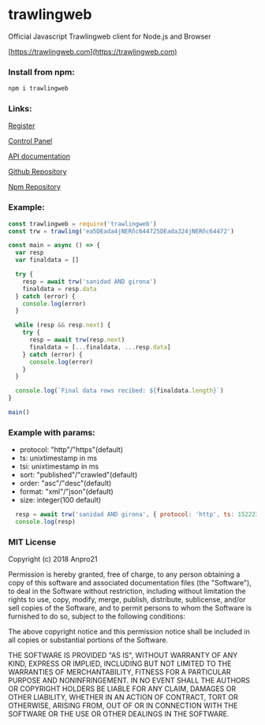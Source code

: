 # trawlingweb
Official Javascript Trawlingweb client for Node.js and Browser

[https://trawlingweb.com](https://trawlingweb.com)

### Install from npm:

```sh
npm i trawlingweb
```

### Links:
[Register](https://trawlingweb.com/dashboard/register)

[Control Panel](https://trawlingweb.com/dashboard)

[API documentation](https://trawlingweb.com/dashboard/documentation)

[Github Repository](https://github.com/anpro21)

[Npm Repository](https://www.npmjs.com/~anpro21)

### Example:

```js
const trawlingweb = require('trawlingweb')
const trw = trawling('ea5DEada4jNERñc644725DEada324jNERñc64472')

const main = async () => {
  var resp
  var finaldata = []

  try {
    resp = await trw('sanidad AND girona')
    finaldata = resp.data
  } catch (error) {
    console.log(error)
  }

  while (resp && resp.next) {
    try {
      resp = await trw(resp.next)
      finaldata = [...finaldata, ...resp.data]
    } catch (error) {
      console.log(error)
    }
  }

  console.log(`Final data rows recibed: ${finaldata.length}`)
}

main()
```


### Example with params:
* protocol: "http"/"https"(default)
* ts: unixtimestamp in ms
* tsi: unixtimestamp in ms
* sort: "published"/"crawled"(default)
* order: "asc"/"desc"(default)
* format: "xml"/"json"(default)
* size: integer(100 default)


```js
  resp = await trw('sanidad AND girona', { protocol: 'http', ts: 1522234179571, format: 'xml' })
  console.log(resp)
```

### MIT License

Copyright (c) 2018 Anpro21

Permission is hereby granted, free of charge, to any person obtaining a copy
of this software and associated documentation files (the "Software"), to deal
in the Software without restriction, including without limitation the rights
to use, copy, modify, merge, publish, distribute, sublicense, and/or sell
copies of the Software, and to permit persons to whom the Software is
furnished to do so, subject to the following conditions:

The above copyright notice and this permission notice shall be included in all
copies or substantial portions of the Software.

THE SOFTWARE IS PROVIDED "AS IS", WITHOUT WARRANTY OF ANY KIND, EXPRESS OR
IMPLIED, INCLUDING BUT NOT LIMITED TO THE WARRANTIES OF MERCHANTABILITY,
FITNESS FOR A PARTICULAR PURPOSE AND NONINFRINGEMENT. IN NO EVENT SHALL THE
AUTHORS OR COPYRIGHT HOLDERS BE LIABLE FOR ANY CLAIM, DAMAGES OR OTHER
LIABILITY, WHETHER IN AN ACTION OF CONTRACT, TORT OR OTHERWISE, ARISING FROM,
OUT OF OR IN CONNECTION WITH THE SOFTWARE OR THE USE OR OTHER DEALINGS IN THE
SOFTWARE.
